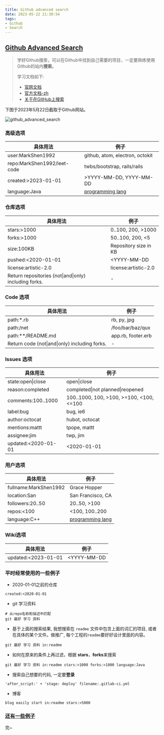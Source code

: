 ```yaml
---
title: Github advanced search
date: 2023-05-22 21:30:54
tags:
- Github
- Search
---
```


## [Github Advanced Search][1]

> 学好Github搜索，可以在Github中找到自己需要的项目，一定要熟练使用Github的站内**搜索**。
>
> 学习文档如下:
>
> - [官网文档][2] 
> - [官方文档-zh][3]
> - [关于在GitHub上搜索][4]



下图于2023年5月22日截取于Github网站。

![github_advanced_search](https://user-images.githubusercontent.com/40328786/239930540-11365707-cc8c-4705-9b7f-a583f781e151.png)

### 高级选项

| 具体用法                    | 例子                            |
| --------------------------- | ------------------------------- |
| user:MarkShen1992           | github, atom, electron, octokit |
| repo:MarkShen1992/leet-code | twbs/bootstrap, rails/rails     |
| created:>2023-01-01         | >YYYY-MM-DD, YYYY-MM-DD         |
| language:Java               | [programming lang][6]           |

### 仓库选项

| 具体用法                                               | 例子                  |
| ------------------------------------------------------ | --------------------- |
| stars:>1000                                            | 0..100, 200, >1000    |
| forks:>1000                                            | 50..100, 200, <5      |
| size:100KB                                             | Repository size in KB |
| pushed:<2020-01-01                                     | <YYYY-MM-DD           |
| license:artistic-2.0                                   | license:artistic-2.0  |
| Return repositories {not\|and\|only}  including forks. | -                     |

### Code 选项

| 具体用法                                      | 例子               |
| --------------------------------------------- | ------------------ |
| path:*.rb                                     | rb, py, jpg        |
| path:/net                                     | /foo/bar/baz/qux   |
| path:**/README.md                             | app.rb, footer.erb |
| Return code {not\|and\|only} including forks. | -                  |

### Issues 选项

| 具体用法            | 例子                                     |
| ------------------- | ---------------------------------------- |
| state:open\|close   | open\|close                              |
| reason:completed    | completed\|not planned\|reopened         |
| comments:100..1000  | 100..1000, 100, >100, >=100, <100, <=100 |
| label:bug           | bug, ie6                                 |
| author:octocat      | hubot, octocat                           |
| mentions:mattt      | tpope, mattt                             |
| assignee:jim        | twp, jim                                 |
| updated:<2020-01-01 | <2020-01-01                              |

### 用户选项

| 具体用法              | 例子                  |
| --------------------- | --------------------- |
| fullname:MarkShen1992 | Grace Hopper          |
| location:San          | San Francisco, CA     |
| followers:20..50      | 20..50, >100          |
| repos:<100            | <100, 100..200        |
| language:C++          | [programming lang][6] |

### Wiki选项

| 具体用法            | 例子        |
| ------------------- | ----------- |
| updated:<2023-01-01 | <YYYY-MM-DD |

### 平时经常使用的一些例子

- 2020-01-01之前的仓库

```
created:<2020-01-01
```

- git 学习资料

```
# 从repo名称和描述中匹配
git 最好 学习 资料
```

- 基于上面的搜索结果, 我想搜索在 `readme` 文件中包含上面的词汇的项目, 或者在具体的某个文件。做推广, 每个工程的`readme`要好好设计里面的内容。

```
git 最好 学习 资料 in:readme
```

- 如何在原来的条件上再过滤，根据 **stars**，**forks**来搜索

```
git 最好 学习 资料 in:readme stars:>1000 forks:>1000 language:Java
```

- 搜索自己想要的代码, 一定要**登录**

```
'after_script:' + 'stage: deploy' filename:.gitlab-ci.yml
```

- 博客

```
blog easily start in:readme stars:>5000
```



### [还有一些例子][5]

完~

[1]:https://github.com/search/advanced
[2]:https://docs.github.com/en/search-github
[3]: https://docs.github.com/zh/search-github
[4]:https://docs.github.com/zh/search-github/getting-started-with-searching-on-github/about-searching-on-github
[5]: https://gist.github.com/bonniss/4f0de4f599708c5268134225dda003e0
[6]:https://github.com/collections/programming-languages
